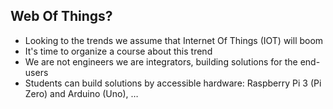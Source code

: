 Web Of Things?
--------------

- Looking to the trends we assume that Internet Of Things (IOT) will boom
- It's time to organize a course about this trend
- We are not engineers we are integrators, building solutions for the end-users
- Students can build solutions by accessible hardware: Raspberry Pi 3 (Pi Zero) and Arduino (Uno), …

